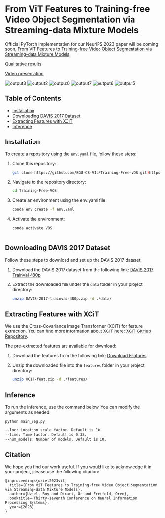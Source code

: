 # From ViT Features to Training-free Video Object Segmentation via Streaming-data Mixture Models
Official PyTorch implementation for our NeurIPS 2023 paper will be coming soon, [From ViT Features to Training-free Video Object Segmentation via Streaming-data Mixture Models](https://openreview.net/pdf?id=jfsjKBDB1z).

[Qualitative results](https://youtu.be/jZ6gtBIbzIc)

[Video presentation](https://youtu.be/sI12eC5D7qM)

![output3](https://github.com/BGU-CS-VIL/Training-Free-VOS/assets/23636745/f45e7fe2-27bd-420d-832d-b7995f0a8595)  ![output2](https://github.com/BGU-CS-VIL/Training-Free-VOS/assets/23636745/813dd250-b070-498d-9fa2-146b54302b34)
![output0](https://github.com/BGU-CS-VIL/Training-Free-VOS/assets/23636745/3a6cc58a-0c6a-41e9-bbe8-b49cb826d6e0)  ![output7](https://github.com/BGU-CS-VIL/Training-Free-VOS/assets/23636745/dc60244b-8b23-468a-93bd-952bbca5171d)
![output6](https://github.com/BGU-CS-VIL/Training-Free-VOS/assets/23636745/bd004216-4f79-418a-9de1-c3702f3cf472)  ![output5](https://github.com/BGU-CS-VIL/Training-Free-VOS/assets/23636745/038184fa-abdb-44ce-ab41-e1932b8a7a7b)



## Table of Contents
- [Installation](#installation)
- [Downloading DAVIS 2017 Dataset](#downloading-davis-2017-dataset)
- [Extracting Features with XCiT](#extracting-features-with-xcit)
- [Inference](#inference)


## Installation

To create a repository using the `env.yaml` file, follow these steps:

1. Clone this repository:
   ```bash
   git clone https://github.com/BGU-CS-VIL/Training-Free-VOS.git)https://github.com/BGU-CS-VIL/Training-Free-VOS.git

2. Navigate to the repository directory:
   ```bash
   cd Training-Free-VOS

4. Create an environment using the env.yaml file:
   ```bash
   conda env create -f env.yaml

5. Activate the environment:
   ```bash
   conda activate VOS
  
## Downloading DAVIS 2017 Dataset

Follow these steps to download and set up the DAVIS 2017 dataset:

1. Download the DAVIS 2017 dataset from the following link:
   [DAVIS 2017 TrainVal 480p](https://data.vision.ee.ethz.ch/csergi/share/davis/DAVIS-2017-trainval-480p.zip)

2. Extract the downloaded file under the `data` folder in your project directory:
   ```bash
   unzip DAVIS-2017-trainval-480p.zip -d ./data/

## Extracting Features with XCiT

We use the Cross-Covariance Image Transformer (XCiT) for feature extraction. You can find more information about XCiT here: [XCiT GitHub Repository](https://github.com/facebookresearch/xcit).

The pre-extracted features are available for download:

1. Download the features from the following link:
   [Download Features](https://drive.google.com/file/d/16cZdney_sErSZ5t8WDEI1RCUvGyM0mpK/view?usp=sharing)

2. Unzip the downloaded file into the `features` folder in your project directory:
   ```bash
   unzip XCIT-feat.zip -d ./features/

## Inference

To run the inference, use the command below. You can modify the arguments as needed:

```bash
python main_seg.py

--loc: Location scale factor. Default is 10.
--time: Time factor. Default is 0.33.
--num_models: Number of models. Default is 10.
```

## Citation
We hope you find our work useful. If you would like to acknowledge it in your project, please use the following citation:
```
@inproceedings{uziel2023vit,
  title={From ViT Features to Training-free Video Object Segmentation via Streaming-data Mixture Models},
  author={Uziel, Roy and Dinari, Or and Freifeld, Oren},
  booktitle={Thirty-seventh Conference on Neural Information Processing Systems},
  year={2023}
}
